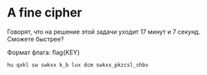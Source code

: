 # A fine cipher

Говорят, что на решение этой задачи уходит 17 минут и 7 секунд.
Сможете быстрее?

Формат флага: flag{KEY}

```
hu qxkl sw swkxx k_b lux dcm swkxx_pkzcsl_shbv
```